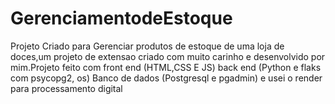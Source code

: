 # GerenciamentodeEstoque
Projeto Criado para Gerenciar produtos de estoque de uma loja de doces,um projeto de extensao criado com muito carinho e desenvolvido por mim.Projeto feito com front end (HTML,CSS E JS) back end (Python e flaks com psycopg2, os) Banco de dados (Postgresql e pgadmin) e usei o render para processamento digital
